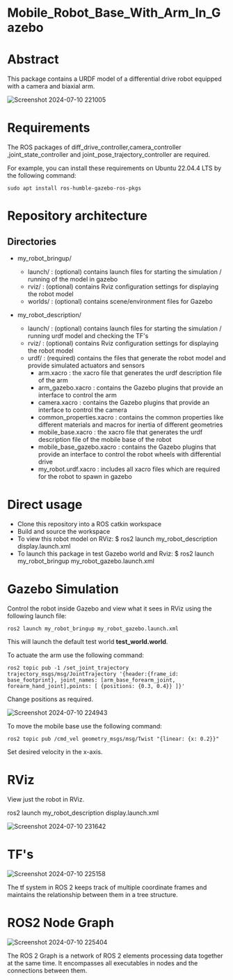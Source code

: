 # Mobile_Robot_Base_With_Arm_In_Gazebo
# Abstract


This package contains a URDF model of a differential drive robot equipped with a camera and biaxial arm.



![Screenshot 2024-07-10 221005](https://github.com/AmeyaB2005/Mobile_Robot_Base_With_Arm_In_Gazebo/assets/146567207/de42720f-f575-4949-b254-de9a62432eef)


# Requirements
The ROS packages of diff_drive_controller,camera_controller ,joint_state_controller and joint_pose_trajectory_controller are required.

For example, you can install these requirements on  Ubuntu 22.04.4 LTS by the following command:<br>
   
    sudo apt install ros-humble-gazebo-ros-pkgs




# Repository architecture
## Directories
* my_robot_bringup/
  
  * launch/ : (optional) contains launch files for starting the simulation / running of the model in gazebo
  * rviz/ : (optional) contains Rviz configuration settings for displaying the robot model
  * worlds/ : (optional) contains scene/environment files for Gazebo

* my_robot_description/
  * launch/ : (optional) contains launch files for starting the simulation / running urdf model and checking the TF's
  * rviz/ : (optional) contains Rviz configuration settings for displaying the robot model
  * urdf/ : (required) contains the files that generate the robot model and provide simulated actuators and sensors
      * arm.xacro : the xacro file that generates the urdf description file of the arm
      * arm_gazebo.xacro : contains the Gazebo plugins that provide an interface to control the arm
      * camera.xacro : contains the Gazebo plugins that provide an interface to control the camera
      * common_properties.xacro : contains the common properties like different materials and macros for inertia of different geometries
      * mobile_base.xacro : the xacro file that generates the urdf description file of the mobile base of the robot
      * mobile_base_gazebo.xacro : contains the Gazebo plugins that provide an interface to control the robot wheels with differential drive
      * my_robot.urdf.xacro : includes all xacro files which are required for the robot to spawn in gazebo


# Direct usage
* Clone this repository into a ROS catkin workspace
* Build and source the workspace
* To view this robot model on RViz: $ ros2 launch my_robot_description display.launch.xml
* To launch this package in test Gazebo world and Rviz: $ ros2 launch my_robot_bringup my_robot_gazebo.launch.xml

  

# Gazebo Simulation
Control the robot inside Gazebo and view what it sees in RViz using the following launch file:

    ros2 launch my_robot_bringup my_robot_gazebo.launch.xml

This will launch the default test world **test_world.world**.

To actuate the arm use the following command:

    ros2 topic pub -1 /set_joint_trajectory trajectory_msgs/msg/JointTrajectory '{header:{frame_id: base_footprint}, joint_names: [arm_base_forearm_joint, forearm_hand_joint],points: [ {positions: {0.3, 0.4}} ]}'

Change positions as required.

![Screenshot 2024-07-10 224943](https://github.com/AmeyaB2005/Mobile_Robot_Base_With_Arm_In_Gazebo/assets/146567207/08b0a21f-38fc-453b-95ca-8d53dad455d8)


To move the mobile base use the following command:

    ros2 topic pub /cmd_vel geometry_msgs/msg/Twist "{linear: {x: 0.2}}"

Set desired velocity in the x-axis.

# RViz
View just the robot in RViz.

ros2 launch my_robot_description display.launch.xml

![Screenshot 2024-07-10 231642](https://github.com/AmeyaB2005/Mobile_Robot_Base_With_Arm_In_Gazebo/assets/146567207/75d8d885-0c5d-47d4-a9cb-0e55ea226a72)

  
# TF's


![Screenshot 2024-07-10 225158](https://github.com/AmeyaB2005/Mobile_Robot_Base_With_Arm_In_Gazebo/assets/146567207/985fa79e-bcd1-4753-867f-87c8f845c97c)

The tf system in ROS 2 keeps track of multiple coordinate frames and maintains the relationship between them in a tree structure.

# ROS2 Node Graph


![Screenshot 2024-07-10 225404](https://github.com/AmeyaB2005/Mobile_Robot_Base_With_Arm_In_Gazebo/assets/146567207/dca4b648-5268-4d6f-b1ea-b2199ebeb245)

The ROS 2 Graph​ is a network of ROS 2 elements processing data together at the same time. It encompasses all executables in nodes and the connections between them.

 
